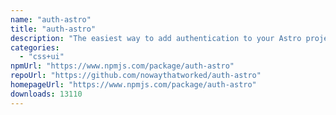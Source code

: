 ```yaml
---
name: "auth-astro"
title: "auth-astro"
description: "The easiest way to add authentication to your Astro project!"
categories:
  - "css+ui"
npmUrl: "https://www.npmjs.com/package/auth-astro"
repoUrl: "https://github.com/nowaythatworked/auth-astro"
homepageUrl: "https://www.npmjs.com/package/auth-astro"
downloads: 13110
---
```

